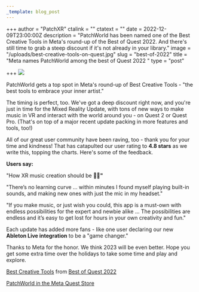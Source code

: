 ```yaml
---
_template: blog_post
---
```


+++
author = "PatchXR"
ctalink = ""
ctatext = ""
date = 2022-12-09T23:00:00Z
description = "PatchWorld has been named one of the Best Creative Tools in Meta's round-up of the Best of Quest 2022. And there's still time to grab a steep discount if it's not already in your library."
image = "/uploads/best-creative-tools-on-quest.jpg"
slug = "best-of-2022"
title = "Meta names PatchWorld among the best of Quest 2022 "
type = "post"

+++
![](/uploads/best-creative-tools-on-quest.jpg)

PatchWorld gets a top spot in Meta's round-up of Best Creative Tools - "the best tools to embrace your inner artist."

The timing is perfect, too. We've got a deep discount right now, and you're just in time for the Mixed Reality Update, with tons of new ways to make music in VR and interact with the world around you - on Quest 2 or Quest Pro. (That's on top of a major recent update packing in more features and tools, too!)

All of our great user community have been raving, too - thank you for your time and kindness! That has catapulted our user rating to **4.8 stars** as we write this, topping the charts. Here's some of the feedback.

**Users say:**

"How XR music creation should be **🎤💧"**

"There’s no learning curve ... within minutes I found myself playing built-in sounds, and making new ones with just the mic in my headset."

"If you make music, or just wish you could, this app is a must-own with endless possibilities for the expert and newbie alike ... The possibilities are endless and it’s easy to get lost for hours in your own creativity and fun."

Each update has added more fans - like one user declaring our new **Ableton Live integration** to be a "game changer."

Thanks to Meta for the honor. We think 2023 will be even better. Hope you get some extra time over the holidays to take some time and play and explore.

[Best Creative Tools](https://www.oculus.com/experiences/quest/section/515729723812781/?utm_source=www.google.com&utm_medium=oculusredirect#/?_k=ddhkr4) from [Best of Quest 2022](https://www.oculus.com/experiences/quest/section/1539054326558325/?ranking_trace=110110440382482_689415372674663_SKYLINEWEB_367568260467718%3D%3DCu5xphL1q04WyFiFf_eyJzdXJmYWNlIjoiUVVFU1RfU1RPUkVfU1BPVExJR0hUIiwibG9nX2RhdGEiOnsibnV4X2lkIjoiNzEyMiIsInN1cHBvcnRzX2RhcmtfbW9kZV9pbWFnZSI6IjEiLCJ1dWlkIjoiOTE5MWRiNTAtYWVmZi00NmNhLThmYjYtMTRiZGU1MmM0OGEwIiwidmlld2VyX2lkIjoiMCIsImlzX2hzY3JvbGxfdW5pdCI6IiIsImxvY2FsZSI6ImVuX1VTIiwicmVxdWVzdF90aW1lIjoiMTY3MDM2NDUzNSIsInZpZXdzdGF0ZV9wb3NpdGlvbiI6IjAifX0%3D&utm_source=www.google.com&utm_medium=oculusredirect#/?_k=rmke8w)

[PatchWorld in the Meta Quest Store](https://www.oculus.com/experiences/quest/3715150718552632/)
